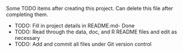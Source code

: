 Some TODO items after creating this project. Can delete this file after
completing them.

-   TODO: Fill in project details in README.md- Done
-   TODO: Read through the data, doc, and R README files and edit as
    necessary
-   TODO: Add and commit all files under Git version control

